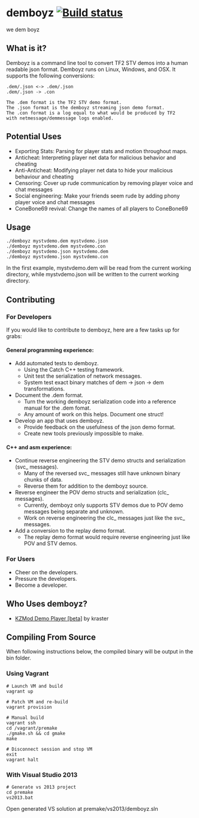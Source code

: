 demboyz [![Build status](https://ci.appveyor.com/api/projects/status/pc63pbl9b0t5tygl/branch/master?svg=true)](https://ci.appveyor.com/project/SizzlingCalamari/demboyz/branch/master)
=======

we dem boyz

## What is it?

Demboyz is a command line tool to convert TF2 STV demos into a human readable json format. Demboyz runs on Linux, Windows, and OSX.
It supports the following conversions:

    .dem/.json <-> .dem/.json
    .dem/.json -> .con

    The .dem format is the TF2 STV demo format.
    The .json format is the demboyz streaming json demo format.
    The .con format is a log equal to what would be produced by TF2
    with netmessage/demmessage logs enabled.

## Potential Uses
* Exporting Stats: Parsing for player stats and motion throughout maps.
* Anticheat: Interpreting player net data for malicious behavior and cheating
* Anti-Anticheat: Modifying player net data to hide your malicious behaviour and cheating
* Censoring: Cover up rude communication by removing player voice and chat messages
* Social engineering: Make your friends seem rude by adding phony player voice and chat messages
* ConeBone69 revival: Change the names of all players to ConeBone69

## Usage

    ./demboyz mystvdemo.dem mystvdemo.json
    ./demboyz mystvdemo.dem mystvdemo.con
    ./demboyz mystvdemo.json mystvdemo.dem
    ./demboyz mystvdemo.json mystvdemo.con

In the first example, mystvdemo.dem will be read from the current working directory, while mystvdemo.json will be written to the current working directory.

## Contributing

### For Developers

If you would like to contribute to demboyz, here are a few tasks up for grabs:

#### General programming experience:
* Add automated tests to demboyz.
    * Using the Catch C++ testing framework.
    * Unit test the serialization of network messages.
    * System test exact binary matches of dem -> json -> dem transformations.
* Document the .dem format.
    * Turn the working demboyz serialization code into a reference manual for the .dem fomat.
    * Any amount of work on this helps. Document one struct!
* Develop an app that uses demboyz.
    * Provide feedback on the usefulness of the json demo format.
    * Create new tools previously impossible to make.

#### C++ and asm experience:
* Continue reverse engineering the STV demo structs and serialization (svc_ messages).
    * Many of the reversed svc_ messages still have unknown binary chunks of data.
    * Reverse them for addition to the demboyz source.
* Reverse engineer the POV demo structs and serialization (clc_ messages).
    * Currently, demboyz only supports STV demos due to POV demo messages being separate and unknown.
    * Work on reverse engineering the clc_ messages just like the svc_ messages.
* Add a conversion to the replay demo format.
    * The replay demo format would require reverse engineering just like POV and STV demos.

### For Users

* Cheer on the developers.
* Pressure the developers.
* Become a developer.

## Who Uses demboyz?

* [KZMod Demo Player [beta]](http://xtreme-jumps.eu/e107_plugins/forum/forum_viewtopic.php?359435) by kraster

## Compiling From Source

When following instructions below, the compiled binary will be output in the bin folder.


### Using Vagrant

    # Launch VM and build
    vagrant up

    # Patch VM and re-build
    vagrant provision

    # Manual build
    vagrant ssh
    cd /vagrant/premake
    ./gmake.sh && cd gmake
    make

    # Disconnect session and stop VM
    exit
    vagrant halt

### With Visual Studio 2013

    # Generate vs 2013 project
    cd premake
    vs2013.bat
    
Open generated VS solution at premake/vs2013/demboyz.sln
